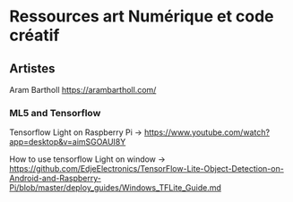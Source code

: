 # Ressources art Numérique et code créatif
## Artistes
Aram Bartholl https://arambartholl.com/ 


### **ML5 and Tensorflow**

Tensorflow Light on Raspberry Pi -> https://www.youtube.com/watch?app=desktop&v=aimSGOAUI8Y

How to use tensorflow Light on window -> https://github.com/EdjeElectronics/TensorFlow-Lite-Object-Detection-on-Android-and-Raspberry-Pi/blob/master/deploy_guides/Windows_TFLite_Guide.md